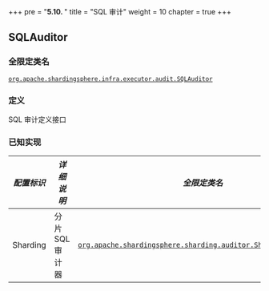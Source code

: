+++
pre = "<b>5.10. </b>"
title = "SQL 审计"
weight = 10
chapter = true
+++

## SQLAuditor

### 全限定类名

[`org.apache.shardingsphere.infra.executor.audit.SQLAuditor`](https://github.com/apache/shardingsphere/blob/master/infra/executor/src/main/java/org/apache/shardingsphere/infra/executor/audit/SQLAuditor.java)

### 定义

SQL 审计定义接口

### 已知实现

| *配置标识*   | *详细说明*     | *全限定类名*                                                                                                                                                                                                                         |
|----------|------------|---------------------------------------------------------------------------------------------------------------------------------------------------------------------------------------------------------------------------------|
| Sharding | 分片 SQL 审计器 | [`org.apache.shardingsphere.sharding.auditor.ShardingSQLAuditor`](https://github.com/apache/shardingsphere/blob/master/features/sharding/core/src/main/java/org/apache/shardingsphere/sharding/auditor/ShardingSQLAuditor.java) |
